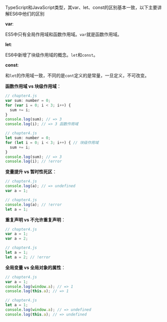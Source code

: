 TypeScript和JavaScript类型，其var、let、const的区别基本一致，以下主要讲解ES6中他们的区别

**var**:

ES5中只有全局作用域和函数作用域。`var`就是函数作用域。

**let**:

ES6中新增了块级作用域的概念。`let`和`const`。

**const**:

和`let`的作用域一致，不同的是`cont`定义的是常量，一旦定义，不可改变。

**函数作用域 vs 块级作用域**：

```javascript
// chapter4.js
var sum: number = 0;
for (var i = 0; i < 3; i++) {
  sum += i;
}
console.log(sum); // => 3
console.log(i); // => 3 函数作用域
```

```javascript
// chapter4.js
let sum: number = 0;
for (let i = 0; i < 3; i++) { // 块级作用域
  sum += i;
}
console.log(sum); // => 3
console.log(i); // !error
```

**变量提升 vs 暂时性死区**：

```javascript
// chapter4.js
console.log(a); // => undefined
var a = 1;
```

```javascript
// chapter4.js
console.log(a); // !error
let a = 1;
```

**重复声明 vs 不允许重复声明**：

```javascript
// chapter4.js
var a = 1;
var a = 2;
```

```javascript
// chapter4.js
let a = 1;
let a = 2; // !error
```

**全局变量 vs 全局对象的属性**：

```javascript
// chapter4.js
var a = 1;
console.log(window.a); // => 1
console.log(this.a); // => 1
```

```javascript
// chapter4.js
let a = 1;
console.log(window.a); // => undefined
console.log(this.a); // => undefined
```

